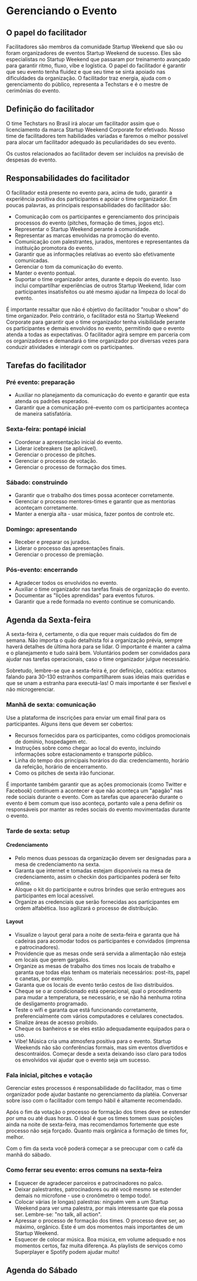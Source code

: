 # Gerenciando o Evento

## O papel do facilitador
Facilitadores são membros da comunidade Startup Weekend que são ou foram organizadores de eventos Startup Weekend de sucesso. Eles são especialistas no Startup Weekend que passaram por treinamento avançado para garantir ritmo, fluxo, vibe e logística. O papel do facilitador é garantir que seu evento tenha fluidez e que seu time se sinta apoiado nas dificuldades da organização. O facilitador traz energia, ajuda com o gerenciamento do público, representa a Techstars e é o mestre de cerimônias do evento.

## Definição do facilitador
O time Techstars no Brasil irá alocar um facilitador assim que o licenciamento da marca Startup Weekend Corporate for efetivado. Nosso time de facilitadores tem habilidades variadas e faremos o melhor possível para alocar um facilitador adequado às peculiaridades do seu evento. 

Os custos relacionados ao facilitador devem ser incluídos na previsão de despesas do evento.

## Responsabilidades do facilitador
O facilitador está presente no evento para, acima de tudo, garantir a experiência positiva dos participantes e apoiar o time organizador. Em poucas palavras, as principais responsabilidades do facilitador são:

* Comunicação com os participantes e gerenciamento dos principais processos do evento (pitches, formação de times, jogos etc).
* Representar o Startup Weekend perante à comunidade.
* Representar as marcas envolvidas na promoção do evento.
* Comunicação com palestrantes, jurados, mentores e representantes da instituição promotora do evento.
* Garantir que as informações relativas ao evento são efetivamente comunicadas.
* Gerenciar o tom da comunicação do evento.
* Manter o evento pontual.
* Suportar o time organizador antes, durante e depois do evento. Isso inclui compartilhar experiências de outros Startup Weekend, lidar com participantes insatisfeitos ou até mesmo ajudar na limpeza do local do evento.

É importante ressaltar que não é objetivo do facilitador "roubar o show" do time organizador. Pelo contrário, o facilitador está no Startup Weekend Corporate para garantir que o time organizador tenha visibilidade perante os participantes e demais envolvidos no evento, permitindo que o evento atenda a todas as expectativas. O facilitador agirá sempre em parceria com os organizadores e demandará o time organizador por diversas vezes para conduzir atividades e interagir com os participantes.

## Tarefas do facilitador

### Pré evento: preparação
* Auxiliar no planejamento da comunicação do evento e garantir que esta atenda os padrões esperados.
* Garantir que a comunicação pré-evento com os participantes aconteça de maneira satisfatória.

### Sexta-feira: pontapé inicial
* Coordenar a apresentação inicial do evento.
* Liderar icebreakers (se aplicável).
* Gerenciar o processo de pitches.
* Gerenciar o processo de votação.
* Gerenciar o processo de formação dos times.

### Sábado: construindo
* Garantir que o trabalho dos times possa acontecer corretamente.
* Gerenciar o processo mentores-times e garantir que as mentorias aconteçam corretamente.
* Manter a energia alta - usar música, fazer pontos de controle etc.

### Domingo: apresentando
* Receber e preparar os jurados.
* Liderar o processo das apresentações finais.
* Gerenciar o processo de premiação.

### Pós-evento: encerrando
* Agradecer todos os envolvidos no evento.
* Auxiliar o time organizador nas tarefas finais de organização do evento. 
* Documentar as "lições aprendidas" para eventos futuros.
* Garantir que a rede formada no evento continue se comunicando.

## Agenda da Sexta-feira
A sexta-feira é, certamente, o dia que requer mais cuidados do fim de semana. Não importa o quão detalhista foi a organização prévia, sempre haverá detalhes de última hora para se lidar. O importante é manter a calma e o planejamento e tudo sairá bem. Voluntários podem ser convidados para ajudar nas tarefas operacionais, caso o time organizador julgue necessário.

Sobretudo, lembre-se que a sexta-feira é, por definição, caótica: estamos falando para 30-130 estranhos compartilharem suas ideias mais queridas e que se unam a estranha para executá-las! O mais importante é ser flexível e não microgerenciar.

### Manhã de sexta: comunicação
Use a plataforma de inscrições para enviar um email final para os participantes. Alguns itens que devem ser cobertos:

* Recursos fornecidos para os participantes, como códigos promocionais de domínio, hospedagem etc.
* Instruções sobre como chegar ao local do evento, incluindo informações sobre estacionamento e transporte público.
* Linha do tempo dos principais horários do dia: credenciamento, horário da refeição, horário de encerramento.
* Como os pitches de sexta irão funcionar. 

É importante também garantir que as ações promocionais (como Twitter e Facebook) continuem a acontecer e que não aconteça um "apagão" nas rede sociais durante o evento. Com as tarefas que aparecerão durante o evento é bem comum que isso aconteça, portanto vale a pena definir os responsáveis por manter as redes sociais do evento movimentadas durante o evento.

### Tarde de sexta: setup
#### Credenciamento
* Pelo menos duas pessoas da organização devem ser designadas para a mesa de credenciamento na sexta.
* Garanta que internet e tomadas estejam disponíveis na mesa de credenciamento, assim o checkin dos participantes poderá ser feito online.
* Aloque o kit do participante e outros brindes que serão entregues aos participantes em local acessível.
* Organize as credenciais que serão fornecidas aos participantes em ordem alfabética. Isso agilizará o processo de distribuição.

#### Layout
* Visualize o layout geral para a noite de sexta-feira e garanta que há cadeiras para acomodar todos os participantes e convidados (imprensa e patrocinadores).
* Providencie que as mesas onde será servida a alimentação não esteja em locais que gerem gargalos.
* Organize as mesas de trabalho dos times nos locais de trabalho e garanta que todas elas tenham os materiais necessários: post-its, papel e canetas, por exemplo.
* Garanta que os locais de evento terão cestos de lixo distribuídos.
* Cheque se o ar condicionado está operacional, qual o procedimento para mudar a temperatura, se necessário, e se não há nenhuma rotina de desligamento programado.
* Teste o wifi e garanta que está funcionando corretamente, preferencialmente com vários computadores e celulares conectados.
* Sinalize áreas de acesso proibido.
* Cheque os banheiros e se eles estão adequadamente equipados para o uso.
* Vibe! Música cria uma atmosfera positiva para o evento. Startup Weekends não são conferências formais, mas sim eventos divertidos e descontraídos. Começar desde a sexta deixando isso claro para todos os envolvidos vai ajudar que o evento seja um sucesso.

### Fala inicial, pitches e votação
Gerenciar estes processos é responsabilidade do facilitador, mas o time organizador pode ajudar bastante no gerenciamento da platéia. Conversar sobre isso com o facilitador com tempo hábil é altamente recomendado.

Após o fim da votação o processo de formação dos times deve se estender por uma ou até duas horas. O ideal é que os times tomem suas posições ainda na noite de sexta-feira, mas recomendamos fortemente que este processo não seja forçado. Quanto mais orgânica a formação de times for, melhor.

Com o fim da sexta você poderá começar a se preocupar com o café da manhã do sábado.

### Como ferrar seu evento: erros comuns na sexta-feira
* Esquecer de agradecer parceiros e patrocinadores no palco.
* Deixar palestrantes, patrocinadores ou até você mesmo se estender demais no microfone - use o cronômetro o tempo todo!.
* Colocar várias (e longas) palestras: ninguém vem a um Startup Weekend para ver uma palestra, por mais interessante que ela possa ser. Lembre-se: "no talk, all action".
* Apressar o processo de formação dos times. O processo deve ser, ao máximo, orgânico. Este é um dos momentos mais importantes de um Startup Weekend.
* Esquecer de colocar música. Boa música, em volume adequado e nos momentos certos, faz muita diferença. As playlists de serviços como Superplayer e Spotify podem ajudar muito!

## Agenda do Sábado
